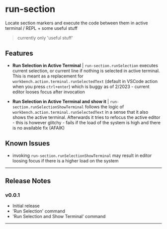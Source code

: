 # run-section

Locate section markers and execute the code between them in active terminal / REPL + some useful stuff

> currently only 'useful stuff'

## Features

* **Run Selection in Active Terminal** | `run-section.runSelection`
  executes current selection, or current line if nothing is selected in active terminal. This is meant as a replacement for `workbench.action.terminal.runSelectedText` (default in VSCode action when you press `ctrl+enter`) which is buggy as of 2/2023 - current editor looses focus after invocation
  
* **Run Selection in Active Terminal and show it** | `run-section.runSelectionShowTerminal`
  follows the logic of `workbench.action.terminal.runSelectedText` in a sense that it also shows the active terminal. Afterwards it tries to refocus the active editor - this is however glitchy - fails if the load of the system is high and there is no available fix (AFAIK)

<!-- \!\[feature X\]\(images/feature-x.png\)

> Tip: Many popular extensions utilize animations. This is an excellent way to show off your extension! We recommend short, focused animations that are easy to follow. -->

<!-- ## Requirements

If you have any requirements or dependencies, add a section describing those and how to install and configure them.

## Extension Settings

Include if your extension adds any VS Code settings through the `contributes.configuration` extension point

For example:

This extension contributes the following settings:

* `myExtension.enable`: Enable/disable this extension
* `myExtension.thing`: Set to `blah` to do something -->

## Known Issues

* invoking `run-section.runSelectionShowTerminal` may result in editor loosing focus if there is a higher load on the system

---

## Release Notes

### v0.0.1

* Initial release
* 'Run Selection' command
* 'Run Selection and Show Terminal' command

---
